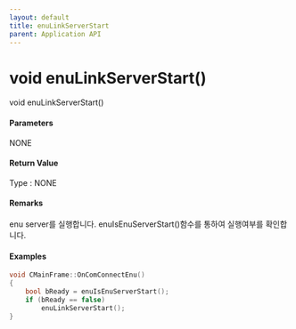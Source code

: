 ```yaml
---
layout: default
title: enuLinkServerStart
parent: Application API
---
```

# void enuLinkServerStart\(\)

void enuLinkServerStart\(\)

#### Parameters

NONE

#### Return Value

Type : NONE

#### Remarks

enu server를 실행합니다. enuIsEnuServerStart\(\)함수를 통하여 실행여부를 확인합니다.

#### Examples

```cpp
void CMainFrame::OnComConnectEnu()
{
    bool bReady = enuIsEnuServerStart();
    if (bReady == false)
        enuLinkServerStart();
}
```



